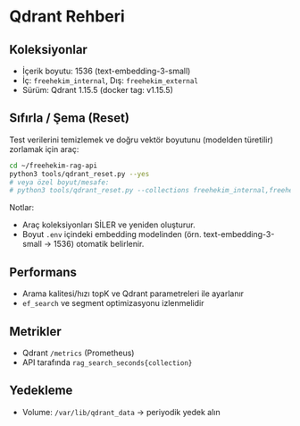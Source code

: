 # Qdrant Rehberi

## Koleksiyonlar
- İçerik boyutu: 1536 (text-embedding-3-small)
- İç: `freehekim_internal`, Dış: `freehekim_external`
 - Sürüm: Qdrant 1.15.5 (docker tag: v1.15.5)

## Sıfırla / Şema (Reset)

Test verilerini temizlemek ve doğru vektör boyutunu (modelden türetilir) zorlamak için araç:

```bash
cd ~/freehekim-rag-api
python3 tools/qdrant_reset.py --yes
# veya özel boyut/mesafe:
# python3 tools/qdrant_reset.py --collections freehekim_internal,freehekim_external --dimension 1536 --distance cosine -y
```

Notlar:
- Araç koleksiyonları SİLER ve yeniden oluşturur.
- Boyut `.env` içindeki embedding modelinden (örn. text-embedding-3-small → 1536) otomatik belirlenir.

## Performans
- Arama kalitesi/hızı topK ve Qdrant parametreleri ile ayarlanır
- `ef_search` ve segment optimizasyonu izlenmelidir

## Metrikler
- Qdrant `/metrics` (Prometheus)
- API tarafında `rag_search_seconds{collection}`

## Yedekleme
- Volume: `/var/lib/qdrant_data` → periyodik yedek alın
